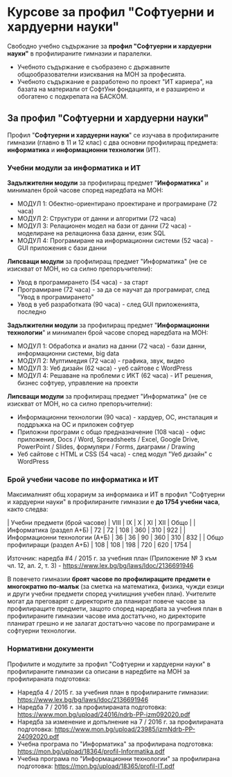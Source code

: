# Курсове за профил "Софтуерни и хардуерни науки"

Свободно учебно съдържание за **профил "Софтуерни и хардуерни науки"** в профилираните гимназии и паралелки.
 - Учебното съдържание е съобразено с държавните общообразователни изисквания на МОН за професията.
 - Учебното съдържание е разработено по проект "ИТ кариера", на базата на материали от СофтУни фондацията, и е разширено и обогатено с подкрепата на БАСКОМ.

## За профил "Софтуерни и хардуерни науки"

Профил "**Софтуерни и хардуерни науки**" се изучава в профилираните гимназии (главно в 11 и 12 клас) с два основни профилиращ предмета: **информатика** и **информационни технологии** (ИТ).

### Учебни модули за информатика и ИТ

**Задължителни модули** за профилиращ предмет "**Информатика**" и минимален брой часове според наредбата на МОН:
 - МОДУЛ 1: Обектно-ориентирано проектиране и програмиране (72 часа)
 - МОДУЛ 2: Структури от данни и алгоритми (72 часа)
 - МОДУЛ 3: Релационен модел на бази от данни (72 часа) - моделиране на релационна база данни, език SQL
 - МОДУЛ 4: Програмиране на информационни системи (52 часа) - GUI приложения с бази данни

**Липсващи модули** за профилиращ предмет "Информатика" (не се изискват от МОН, но са силно препоръчителни):
 - Увод в програмирането (54 часа) - за старт
 - Програмиране (72 часа) - за да се научат да програмират, след "Увод в програмирането"
 - Увод в уеб разработката (90 часа) - след GUI приложенията, последно

**Задължителни модули** за профилиращ предмет "**Информационни технологии**" и минимален брой часове според наредбата на МОН:
 - МОДУЛ 1: Обработка и анализ на данни (72 часа) - бази данни, информационни системи, big data
 - МОДУЛ 2: Мултимедия (72 часа) - графика, звук, видео
 - МОДУЛ 3: Уеб дизайн (62 часа) - уеб сайтове с WordPress
 - МОДУЛ 4: Решаване на проблеми с ИКТ (62 часа) - ИТ решения, бизнес софтуер, управление на проекти

**Липсващи модули** за профилиращ предмет "Информатика" (не се изискват от МОН, но са силно препоръчителни):
 - Информационни технологии (90 часа) - хардуер, ОС, инсталация и поддръжка на ОС и приложен софтуер
 - Приложни програми с общо предназначение (108 часа) - офис приложения, Docs / Word, Spreadsheets / Excel, Google Drive, PowerPoint / Slides, формуляри / Forms, диаграми / Drawing
 - Уеб сайтове с HTML и CSS (54 часа) - след модул "Уеб дизайн" с WordPress

### Брой учебни часове по информатика и ИТ

Максималният общ хорариум за информаика и ИТ в профил "Софтуерни и хардуерни науки" в профилираните гимназии е **до 1754 учебни часа**, както следва:

| Учебни предмети (брой часове)  | VIII	|	IX	|	X	|	XI	| XII	| Общо   |
| Информатика (раздел А+Б)       | 72	|	72	|	108	|	360	|	310	|	922  |
| Информационни технологии (А+Б) | 36	|	36	|	90	|	360	|	310	|	832  |
| Общо профилиращи (раздел А+Б)	 | 108	|	108	|	198	|	720	|	620	|	1754 |

Източник: наредба #4 / 2015 г. за учебния план (Приложение № 3 към чл. 12, ал. 2, т. 3) - https://www.lex.bg/bg/laws/ldoc/2136691946

В повечето гимназии **броят часове по профилиращите предмети е многократно по-малък** (за сметка на математика, физика, чужди езици и други учебни предмети според училищния учебен план). Учителите могат да преговарят с директорите да планират повече часове за профилиращите предмети, защото според наредбата за учебния план в профилираните гимназии часове има достатъчно, но директорите планират грешно и не залагат достатъчно часове по програмиране и софтуерни технологии.

### Нормативни документи

Профилите и модулите за профил "Софтуерни и хардуерни науки" в профилираните гимназии са описани в наредбите на МОН за профилираната подготовка:
 - Наредба 4 / 2015 г. за учебния план в профилираните гимназии: https://www.lex.bg/bg/laws/ldoc/2136691946
 - Наредба 7 / 2016 г. за профилираната подготовка: https://www.mon.bg/upload/24016/ndrb-PP-izm092020.pdf
 - Наредба за изменение и допълнение на 7 / 2016 г. за профилираната подготовка: https://www.mon.bg/upload/23985/izmNdrb-PP-24092020.pdf
 - Учебна програма по "Информатика" за профилирана подготовка: https://mon.bg/upload/18364/profil-Informatika.pdf
 - Учебна програма по "Информационни технологии" за профилирана подготовка: https://mon.bg/upload/18365/profil-IT.pdf
